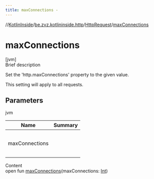 ```yaml
---
title: maxConnections -
---
```

//[KotlinInside](../../index.md)/[be.zvz.kotlininside.http](../index.md)/[HttpRequest](index.md)/[maxConnections](max-connections.md)



# maxConnections  
[jvm]  
Brief description  




Set the 'http.maxConnections' property to the given value. 



 This setting will apply to all requests.





## Parameters  
  
jvm  
  
|  Name|  Summary| 
|---|---|
| maxConnections| <br><br><br><br>
  
  
Content  
open fun [maxConnections](max-connections.md)(maxConnections: [Int](https://kotlinlang.org/api/latest/jvm/stdlib/kotlin/-int/index.html))  




